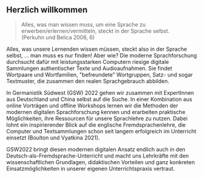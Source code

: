 ## Herzlich willkommen

> Alles, was man wissen muss, um eine Sprache zu erwerben/erlernen/vermitteln, steckt in der Sprache selbst.<br>(Perkuhn und Belica 2006, 6)

Alles, was unsere Lernenden wissen müssen, steckt also in der Sprache selbst, ... man muss es nur finden! Aber wie? Die moderne Sprachforschung durchsucht dafür mit leistungsstarken Computern riesige digitale Sammlungen authentischer Texte und Audioaufnahmen. Sie findet Wortpaare und Wortfamilien, "befreundete" Wortgruppen, Satz- und sogar Textmuster, die zusammen den realen Sprachgebrauch abbilden. 

In Germanistik Südwest (GSW) 2022 gehen wir zusammen mit ExpertInnen aus Deutschland und China selbst auf die Suche. In einer Kombination aus online Vorträgen und offline Workshops lernen wir die Methoden der modernen digitalen Sprachforschung kennen und erarbeiten praktische Möglichkeiten, ihre Ressourcen für unsere Sprachlehre zu nutzen. Dabei lohnt ein inspirierender Blick auf die englische Fremdsprachenlehre, die Computer und Textsammlungen schon seit langem erfolgreich im Unterricht einsetzt (Boulton und Vyatkina 2021). 

GSW2022 bringt diesen modernen digitalen Ansatz endlich auch in den Deutsch-als-Fremdsprache-Unterricht und macht uns Lehrkräfte mit den wissenschaftlichen Grundlagen, didaktischen Vorteilen und ganz konkreten Einsatzmöglichkeiten in unserer eigenen Unterrichtspraxis vertraut.

